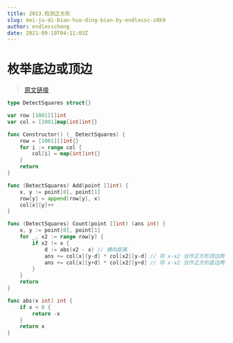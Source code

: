 ```yaml
---
title: 2013.检测正方形
slug: mei-ju-di-bian-huo-ding-bian-by-endlessc-z0k9
author: endlesscheng
date: 2021-09-19T04:11:03Z
---
```

# 枚举底边或顶边
 
> [原文链接](https://leetcode.cn/problems/detect-squares/solution/mei-ju-di-bian-huo-ding-bian-by-endlessc-z0k9)
```go
type DetectSquares struct{}

var row [1001][]int
var col = [1001]map[int]int{}

func Constructor() (_ DetectSquares) {
	row = [1001][]int{}
	for i := range col {
		col[i] = map[int]int{}
	}
	return
}

func (DetectSquares) Add(point []int) {
	x, y := point[0], point[1]
	row[y] = append(row[y], x)
	col[x][y]++
}

func (DetectSquares) Count(point []int) (ans int) {
	x, y := point[0], point[1]
	for _, x2 := range row[y] {
		if x2 != x {
			d := abs(x2 - x) // 横向距离
			ans += col[x][y-d] * col[x2][y-d] // 将 x-x2 当作正方形顶边两个点，计算正方形底边两点的组合方案
			ans += col[x][y+d] * col[x2][y+d] // 将 x-x2 当作正方形底边两个点，计算正方形顶边两点的组合方案
		}
	}
	return
}

func abs(x int) int {
	if x < 0 {
		return -x
	}
	return x
}
```
